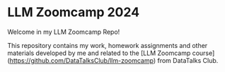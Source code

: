 # LLM Zoomcamp 2024

Welcome in my LLM Zoomcamp Repo!

This repository contains my work, homework assignments and other materials developed by me and related to the [LLM Zoomcamp course] (https://github.com/DataTalksClub/llm-zoomcamp) from DataTalks Club.
